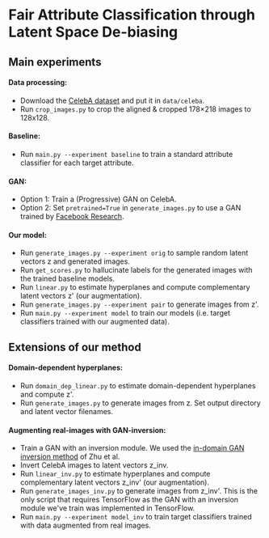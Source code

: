 
# Fair Attribute Classification through Latent Space De-biasing



## Main experiments

#### Data processing:
- Download the [CelebA dataset](http://mmlab.ie.cuhk.edu.hk/projects/CelebA.html) and put it in `data/celeba`.
- Run `crop_images.py` to crop the aligned & cropped 178×218 images to 128x128.

#### Baseline:
- Run `main.py --experiment baseline` to train a standard attribute classifier for each target attribute.

#### GAN:
- Option 1: Train a (Progressive) GAN on CelebA.
- Option 2: Set `pretrained=True` in `generate_images.py` to use a GAN trained by [Facebook Research](https://github.com/facebookresearch/pytorch_GAN_zoo).
<!--Train a progressive GAN on celeba (code here: https://github.com/facebookresearch/pytorch_GAN_zoo), save the final model in record/GAN_model/final_model.pt (or set pretrained=True in generate_images.py)-->

#### Our model:
- Run `generate_images.py --experiment orig` to sample random latent vectors z and generated images. 
- Run `get_scores.py` to hallucinate labels for the generated images with the trained baseline models.
- Run `linear.py` to estimate hyperplanes and compute complementary latent vectors z' (our augmentation).
- Run `generate_images.py --experiment pair` to generate images from z'. 
- Run `main.py --experiment model` to train our models (i.e. target classifiers trained with our augmented data).


## Extensions of our method

#### Domain-dependent hyperplanes:
- Run `domain_dep_linear.py` to estimate domain-dependent hyperplanes and compute z'.
- Run `generate_images.py` to generate images from z. Set output directory and latent vector filenames.

#### Augmenting real-images with GAN-inversion:
- Train a GAN with an inversion module. We used the [in-domain GAN inversion method](https://github.com/genforce/idinvert) of Zhu et al.
- Invert CelebA images to latent vectors z_inv.
- Run `linear_inv.py` to estimate hyperplanes and compute complementary latent vectors z_inv' (our augmentation).
- Run `generate_images_inv.py` to generate images from z_inv'. This is the only script that requires TensorFlow as the GAN with an inversion module we've train was implemented in TensorFlow.
- Run `main.py --experiment model_inv` to train target classifiers trained with data augmented from real images.


